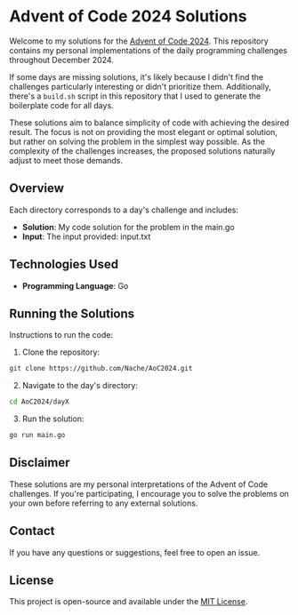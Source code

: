 # Advent of Code 2024 Solutions

Welcome to my solutions for the [Advent of Code 2024](https://adventofcode.com/2024). This repository contains my personal implementations of the daily programming challenges throughout December 2024.

If some days are missing solutions, it's likely because I didn't find the challenges particularly interesting or didn't prioritize them. Additionally, there's a `build.sh` script in this repository that I used to generate the boilerplate code for all days.

These solutions aim to balance simplicity of code with achieving the desired result. The focus is not on providing the most elegant or optimal solution, but rather on solving the problem in the simplest way possible. As the complexity of the challenges increases, the proposed solutions naturally adjust to meet those demands.

## Overview

Each directory corresponds to a day's challenge and includes:

- **Solution**: My code solution for the problem in the main.go
- **Input**: The input provided: input.txt

## Technologies Used

- **Programming Language**: Go

## Running the Solutions

Instructions to run the code:

1. Clone the repository:

```bash
git clone https://github.com/Nache/AoC2024.git
```

2.	Navigate to the day's directory:

```bash   
cd AoC2024/dayX
```

3.	Run the solution:

```bash
go run main.go
```

## Disclaimer

These solutions are my personal interpretations of the Advent of Code challenges. If you're participating, I encourage you to solve the problems on your own before referring to any external solutions.

## Contact

If you have any questions or suggestions, feel free to open an issue.

## License

This project is open-source and available under the [MIT License](LICENSE).



